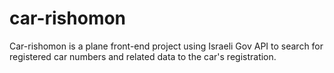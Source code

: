 # car-rishomon
Car-rishomon is a plane front-end project using Israeli Gov API to search for registered car numbers and related data to the car's registration.
